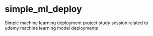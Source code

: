 # simple_ml_deploy
Simple machine learning deployment project 
study session related to udemy machine learning model deployments
